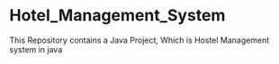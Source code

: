 # Hotel_Management_System
This Repository contains a Java Project, Which is Hostel Management system in java
